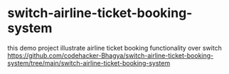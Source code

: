 # switch-airline-ticket-booking-system
this demo project illustrate airline ticket booking functionality over switch
https://github.com/codehacker-Bhagya/switch-airline-ticket-booking-system/tree/main/switch-airline-ticket-booking-system
